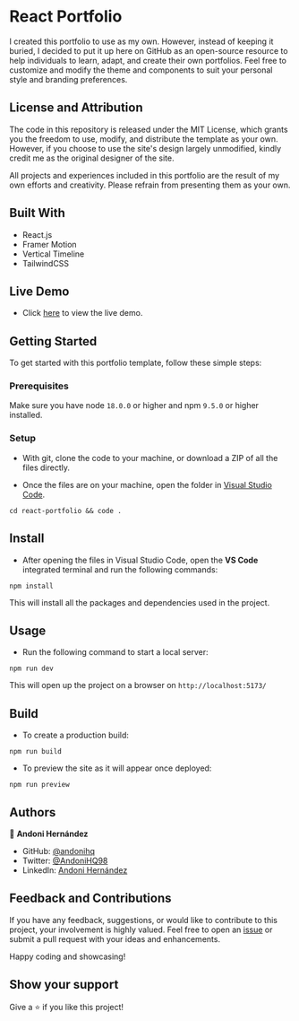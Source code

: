 # React Portfolio

I created this portfolio to use as my own. However, instead of keeping it buried, I decided to put it up here on GitHub as an open-source resource to help individuals to learn, adapt, and create their own portfolios. Feel free to customize and modify the theme and components to suit your personal style and branding preferences.

## License and Attribution

The code in this repository is released under the MIT License, which grants you the freedom to use, modify, and distribute the template as your own. However, if you choose to use the site's design largely unmodified, kindly credit me as the original designer of the site.

All projects and experiences included in this portfolio are the result of my own efforts and creativity. Please refrain from presenting them as your own.

## Built With

- React.js
- Framer Motion
- Vertical Timeline
- TailwindCSS

## Live Demo

- Click [here](https://andonihq.github.io/react-portfolio/) to view the live demo.

## Getting Started

To get started with this portfolio template, follow these simple steps:

### Prerequisites

Make sure you have node `18.0.0` or higher and npm `9.5.0` or higher installed.

### Setup

- With git, clone the code to your machine, or download a ZIP of all the files directly.

- Once the files are on your machine, open the folder in [Visual Studio Code](https://code.visualstudio.com/download).

```
cd react-portfolio && code .
```

## Install

- After opening the files in Visual Studio Code, open the **VS Code** integrated terminal and run the following commands:

```
npm install
```

This will install all the packages and dependencies used in the project.

## Usage

- Run the following command to start a local server:

```
npm run dev
```

This will open up the project on a browser on `http://localhost:5173/`

## Build

- To create a production build:

```
npm run build
```

- To preview the site as it will appear once deployed:

```
npm run preview
```

## Authors

👤 **Andoni Hernández**

- GitHub: [@andonihq](https://github.com/andonihq)
- Twitter: [@AndoniHQ98](https://twitter.com/AndoniHQ98)
- LinkedIn: [Andoni Hernández](https://www.linkedin.com/in/andonihq//)

## Feedback and Contributions

If you have any feedback, suggestions, or would like to contribute to this project, your involvement is highly valued. Feel free to open an [issue](../../issues/) or submit a pull request with your ideas and enhancements.

Happy coding and showcasing!

## Show your support

Give a ⭐️ if you like this project!